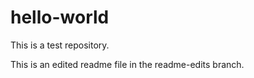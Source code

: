 # hello-world
This is a test repository.

This is an edited readme file in the readme-edits branch.
